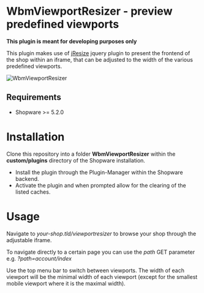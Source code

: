 WbmViewportResizer - preview predefined viewports
=====
**This plugin is meant for developing purposes only**

This plugin makes use of [jResize](https://github.com/toddmotto/jResize) jquery plugin 
to present the frontend of the shop within an iframe, that can be adjusted to the width of
the various predefined viewports.

![WbmViewportResizer](https://www.webmatch.de/wp-content/uploads/2017/02/viewportresizer.png)

Requirements
-----
* Shopware >= 5.2.0

Installation
====
Clone this repository into a folder **WbmViewportResizer** within the **custom/plugins** directory of the Shopware installation.

* Install the plugin through the Plugin-Manager within the Shopware backend. 
* Activate the plugin and when prompted allow for the clearing of the listed caches.

Usage
=====
Navigate to *your-shop.tld/viewportresizer* to browse your shop through the adjustable iframe.

To navigate directly to a certain page you can use the *path*  GET parameter e.g. *?path=account/index*

Use the top menu bar to switch between viewports. The width of each viewport will be the minimal width of each viewport 
(except for the smallest mobile viewport where it is the maximal width).